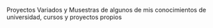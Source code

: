 Proyectos Variados y Musestras de algunos de mis conocimientos de universidad, cursos y proyectos propios
